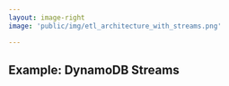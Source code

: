```yaml
---
layout: image-right
image: 'public/img/etl_architecture_with_streams.png'

---
```


## Example: DynamoDB Streams
